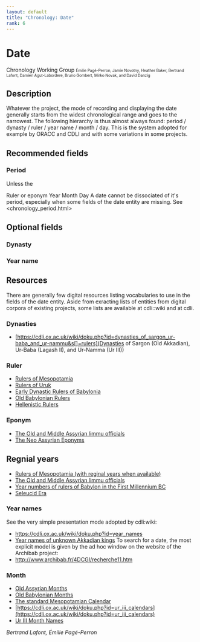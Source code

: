 ```yaml
---
layout: default
title: "Chronology: Date"
rank: 6
---
```


# Date
Chronology Working Group 
<font size=1>Émilie Pagé-Perron, Jamie Novotny, Heather Baker, Bertrand Lafont, Damien Agut-Labordere, Bruno Gombert, Mirko Novak, and David Danzig</font>  
   
     
## Description

  
Whatever the project, the mode of recording and displaying the date generally starts from the widest chronological range and goes to the narrowest. The following hierarchy is thus almost always found: period / dynasty / ruler / year name / month / day.  This is the system adopted for example by ORACC and CDLI and with some variations in some projects.


## Recommended fields
### Period
Unless the 

Ruler or eponym
Year
Month
Day
A date cannot be dissociated of it's period, especially when some fields of the date entity are missing. See <chronology_period.html>

## Optional fields
### Dynasty

### Year name


## Resources
There are generally few digital resources listing vocabularies to use in the fields of the date entity. Aside from exracting lists of entities from digital corpora of existing projects, some lists are available at cdli::wiki and at cdli. 

### Dynasties
- [https://cdli.ox.ac.uk/wiki/doku.php?id=dynasties_of_sargon_ur-baba_and_ur-nammu&s[]=rulers](Dynasties of Sargon (Old Akkadian), Ur-Baba (Lagash II), and Ur-Namma (Ur III))

### Ruler
- [Rulers of Mesopotamia](https://cdli.ox.ac.uk/wiki/doku.php?id=rulers_of_mesopotamia)
- [Rulers of Uruk](https://cdli.ox.ac.uk/wiki/doku.php?id=rulers_of_uruk_-_work_in_progress)
- [Early Dynastic Rulers of Babylonia](https://cdli.ox.ac.uk/wiki/doku.php?id=early_dynastic_rulers_of_babylonia)
- [Old Babylonian Rulers](https://cdli.ox.ac.uk/wiki/doku.php?id=old_babylonian_rulers) 
- [Hellenistic Rulers](https://cdli.ox.ac.uk/wiki/doku.php?id=hellenistic_rulers)

### Eponym
- [The Old and Middle Assyrian limmu officials](https://cdli.ox.ac.uk/wiki/doku.php?id=list_of_old_assyrian_limmu_officials)
- [The Neo Assyrian Eponyms](https://cdli.ox.ac.uk/wiki/doku.php?id=list_of_neo_assyrian_limmu_officials)

## Regnial years
- [Rulers of Mesopotamia (with reginal years when available)](https://cdli.ox.ac.uk/wiki/doku.php?id=rulers_of_mesopotamia)
- [The Old and Middle Assyrian limmu officials](https://cdli.ox.ac.uk/wiki/doku.php?id=list_of_old_assyrian_limmu_officials)
- [Year numbers of rulers of Babylon in the First Millennium BC](https://cdli.ox.ac.uk/wiki/doku.php?id=year_numbersrulers_of_babylon_in_the_first_millennium_bc)
- [Seleucid Era](https://cdli.ox.ac.uk/wiki/doku.php?id=seleucid_era)

### Year names
See the very simple presentation mode adopted by cdli:wiki:  
- <https://cdli.ox.ac.uk/wiki/doku.php?id=year_names>   
- [Year names of unknown Akkadian kings](https://cdli.ox.ac.uk/wiki/doku.php?id=king_unknown_akkad_dynasty_year-names)
To search for a date, the most explicit model is given by the ad hoc window on the website of the Archibab project:  
- <http://www.archibab.fr/4DCGI/recherche11.htm>     

### Month
- [Old Assyrian Months](https://cdli.ox.ac.uk/wiki/doku.php?id=the_old_assyrian_calendar)
- [Old Babylonian Months](https://cdli.ox.ac.uk/wiki/doku.php?id=months_in_the_old_babylonian_period)
- [The standard Mesopotamian Calendar](https://cdli.ox.ac.uk/wiki/doku.php?id=the_standard_mesopotamian_calendar)
- [https://cdli.ox.ac.uk/wiki/doku.php?id=ur_iii_calendars](https://cdli.ox.ac.uk/wiki/doku.php?id=ur_iii_calendars)
- [Ur III Month Names](https://cdli.ucla.edu/tools/ur3months/month.html)
 
*Bertrand Lafont, Émilie Pagé-Perron*

